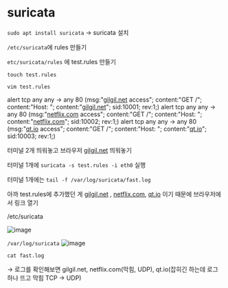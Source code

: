 # suricata

`sudo apt install suricata` → suricata 설치

`/etc/suricata`에 rules 만들기

`etc/suricata/rules` 에 test.rules 만들기

`touch test.rules`

`vim test.rules`

alert tcp any any -> any 80 (msg:"[gilgil.net](http://gilgil.net/) access"; content:"GET /"; content:"Host: "; content:"[gilgil.net](http://gilgil.net/)"; sid:10001; rev:1;)
alert tcp any any -> any 80 (msg:"[netflix.com](http://netflix.com/) access"; content:"GET /"; content:"Host: "; content:"[netflix.com](http://netflix.com/)"; sid:10002; rev:1;)
alert tcp any any -> any 80 (msg:"[qt.io](http://qt.io/) access"; content:"GET /"; content:"Host: "; content:"[qt.io](http://qt.io/)"; sid:10003; rev:1;)

터미널 2개 띄워놓고 브라우저 [gilgil.net](http://gilgil.net) 띄워놓기

터미널 1개에 `suricata -s test.rules -i eth0` 실행

터미널 1개에는 `tail -f /var/log/suricata/fast.log`

아까 test.rules에 추가했던 게 [gilgil.net](http://gilgil.net/) , [netflix.com](http://netflix.com/), [qt.io](http://qt.io/) 이기 때문에 브라우저에서 링크 열기

/etc/suricata

![image](https://github.com/Kimyeonjin1230/suricata/assets/114148238/89a172c5-eb00-407a-9f4f-141c57795fe8)


`/var/log/suricata`
![image](https://github.com/Kimyeonjin1230/suricata/assets/114148238/67b53744-1bcc-4716-92a1-0d73efec8c5b)


`cat fast.log`

→ 로그를 확인해보면 gilgil.net, netflix.com(막힘, UDP), qt.io(잡히긴 하는데 로그 하나 뜨고 막힘 TCP → UDP)

